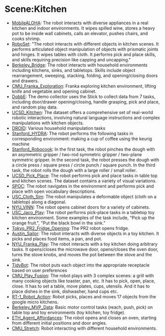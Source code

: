 # Scene:Kitchen

- [MobileALOHA](https://github.com/youliangtan/oxe_contrib/tree/main/pages/datasets/mobilealoha.md): The robot interacts with diverse appliances in a real kitchen and indoor environments. It wipes spilled wine, stores a heavy pot to be inside wall cabinets, calls an elevator, pushes chairs, and cooks shrimp.
- [RoboSet](https://github.com/youliangtan/oxe_contrib/tree/main/pages/datasets/roboset.md): "The robot interacts with different objects in kitchen scenes. It performs articulated object manipulation of objects with prismatic joints and hinges. It wipes tables with cloth. It performs pick and place skills, and skills requiring precision like capping and uncapping."
- [Berkeley_Bridge](https://github.com/youliangtan/oxe_contrib/tree/main/pages/datasets/bridge.md): The robot interacts with household environments including kitchens, sinks, and tabletops. Skills include object rearrangement, sweeping, stacking, folding, and opening/closing doors and drawers. 
- [CMU_Franka_Exploration](https://github.com/youliangtan/oxe_contrib/tree/main/pages/datasets/cmu_franka_exploration_dataset_converted_externally_to_rlds.md): Franka exploring kitchen environment, lifting knife and vegetable and opening cabinet.
- [DobbE](https://github.com/youliangtan/oxe_contrib/tree/main/pages/datasets/dobbe.md): The demo collector uses the Stick to collect data from 7 tasks, including door/drawer opening/closing, handle grasping, pick and place, and random play data.
- [UCSD_Kitchen](https://github.com/youliangtan/oxe_contrib/tree/main/pages/datasets/ucsd_kitchen_dataset_converted_externally_to_rlds.md): The dataset offers a comprehensive set of real-world robotic interactions, involving natural language instructions and complex manipulations with kitchen objects.
- [DROID](https://github.com/youliangtan/oxe_contrib/tree/main/pages/datasets/droid.md): Various household manipulation tasks
- [Stanford_HYDRA](https://github.com/youliangtan/oxe_contrib/tree/main/pages/datasets/stanford_hydra_dataset_converted_externally_to_rlds.md): The robot performs the following tasks in corresponding environment: making a cup of coffee using the keurig machine
- [Stanford_Robocook](https://github.com/youliangtan/oxe_contrib/tree/main/pages/datasets/stanford_robocook_converted_externally_to_rlds.md): In the first task, the robot pinches the dough with an asymmetric gripper / two-rod symmetric gripper / two-plane symmetric gripper. In the second task, the robot presses the dough with a circle press / square press / circle punch / square punch. In the third task, the robot rolls the dough with a large roller / small roller.
- [UCSD_Pick_Place](https://github.com/youliangtan/oxe_contrib/tree/main/pages/datasets/ucsd_pick_and_place_dataset_converted_externally_to_rlds.md): The robot performs pick and place tasks in table top and kitchen scenes. The dataset contains a variety of visual variations.
- [SPOC](https://github.com/youliangtan/oxe_contrib/tree/main/pages/datasets/spoc.md): The robot navigates in the environment and performs pick and place with open vocabulary descriptions.
- [USC_Cloth_Sim](https://github.com/youliangtan/oxe_contrib/tree/main/pages/datasets/usc_cloth_sim_converted_externally_to_rlds.md): The robot manipulates a deformable object (cloth on a tabletop) along a diagonal.
- [NYU_VINN](https://github.com/youliangtan/oxe_contrib/tree/main/pages/datasets/nyu_door_opening_surprising_effectiveness.md): The robot opens cabinet doors for a variety of cabinets.
- [USC_Jaco_Play](https://github.com/youliangtan/oxe_contrib/tree/main/pages/datasets/jaco_play.md): The robot performs pick-place tasks in a tabletop toy kitchen environment. Some examples of the task include, "Pick up the orange fruit.", "Put the black bowl in the sink."
- [Tokyo_PR2_Fridge_Opening](https://github.com/youliangtan/oxe_contrib/tree/main/pages/datasets/utokyo_pr2_opening_fridge_converted_externally_to_rlds.md): The PR2 robot opens fridge.
- [Austin_Sailor](https://github.com/youliangtan/oxe_contrib/tree/main/pages/datasets/austin_sailor_dataset_converted_externally_to_rlds.md): The robot interacts with diverse objects in a toy kitchen. It picks and places food items, a pan, and pot.
- [NYU_Franka_Play](https://github.com/youliangtan/oxe_contrib/tree/main/pages/datasets/nyu_franka_play_dataset_converted_externally_to_rlds.md): The robot interacts with a toy kitchen doing arbitrary tasks. It opens/closes the microwave door, opens/closes the oven door, turns the stove knobs, and moves the pot between the stove and the sink.
- [TidyBot](https://github.com/youliangtan/oxe_contrib/tree/main/pages/datasets/tidybot.md): The robot puts each object into the appropriate receptacle based on user preferences
- [CMU_Play_Fusion](https://github.com/youliangtan/oxe_contrib/tree/main/pages/datasets/cmu_play_fusion.md): The robot plays with 3 complex scenes: a grill with many cooking objects like toaster, pan, etc. It has to pick, open, place, close. It  has to set a table, move plates, cups, utensils. And it has to place dishes in the sink, dishwasher, hand cups etc. 
- [RT-1_Robot_Action](https://github.com/youliangtan/oxe_contrib/tree/main/pages/datasets/fractal20220817_data.md): Robot picks, places and moves 17 objects from the google micro kitchens.
- [Berkeley_MVP_Data](https://github.com/youliangtan/oxe_contrib/tree/main/pages/datasets/berkeley_mvp_converted_externally_to_rlds.md): Basic motor control tasks (reach, push, pick) on table top and toy environments (toy kitchen, toy fridge).
- [ETH_Agent_Affordances](https://github.com/youliangtan/oxe_contrib/tree/main/pages/datasets/eth_agent_affordances.md): The robot opens and closes an oven, starting from different initial positions and door angles.
- [CMU_Stretch](https://github.com/youliangtan/oxe_contrib/tree/main/pages/datasets/cmu_stretch.md): Robot interacting with different household environments.